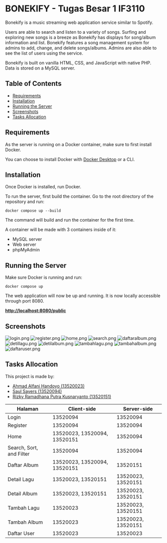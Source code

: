 # BONEKIFY - Tugas Besar 1 IF3110

Bonekify is a music streaming web application service similar to Spotify.

Users are able to search and listen to a variety of songs. Surfing and exploring new songs is a breeze as Bonekify has displays for song/album information and list. Bonekify features a song management system for admins to add, change, and delete songs/albums. Admins are also able to see the list of users using the service.

Bonekify is built on vanilla HTML, CSS, and JavaScript with native PHP. Data is stored on a MySQL server.

## Table of Contents
* [Requirements](#requirements)
* [Installation](#installation)
* [Running the Server](#running-the-server)
* [Screenshots](#screenshots)
* [Tasks Allocation](#task-allocation)
## Requirements
As the server is running on a Docker container, make sure to first install Docker.

You can choose to install Docker with <a href="https://www.docker.com/products/docker-desktop/">Docker Desktop</a> or a CLI.

## Installation
Once Docker is installed, run Docker.

To run the server, first build the container. Go to the root directory of the repository and run:
```
docker compose up --build
```
The command will build and run the container for the first time.

A container will be made with 3 containers inside of it:
- MySQL server
- Web server
- phpMyAdmin

## Running the Server
Make sure Docker is running and run:
```
docker compose up
```

The web application will now be up and running. It is now locally accessible through port 8080.

<b><a href="http://localhost:8080/public">http://localhost:8080/public</a></b>

## Screenshots
![login.png](./public/img/screenshots/login.png)
![register.png](./public/img/screenshots/register.png)
![home.png](./public/img/screenshots/home.png)
![search.png](./public/img/screenshots/search.png)
![daftaralbum.png](./public/img/screenshots/daftaralbum.png)
![detillagu.png](./public/img/screenshots/detillagu.png)
![detilalbum.png](./public/img/screenshots/detilalbum.png)
![tambahlagu.png](./public/img/screenshots/tambahlagu.png)
![tambahalbum.png](./public/img/screenshots/tambahalbum.png)
![daftaruser.png](./public/img/screenshots/daftaruser.png)


## Tasks Allocation
This project is made by:
- <a href="https://www.linkedin.com/in/ahmad-alfani-handoyo/"> Ahmad Alfani Handoyo (13520023)</a>
- <a href="https://www.linkedin.com/in/saulsayers/?originalSubdomain=id">Saul Sayers (13520094)</a>
- <a href="https://www.linkedin.com/in/rizky-ramadhana-putra-kusnaryanto-6037a51aa/">Rizky Ramadhana Putra Kusnaryanto (13520151)</a>

Halaman | Client-side | Server-side 
--- | --- | ---
Login | 13520094 | 13520094
Register | 13520094 |  13520094
Home | 13520023, 13520094, 13520151| 13520094
Search, Sort, and Filter | 13520094 |  13520094
Daftar Album | 13520023, 13520094, 13520151 |  13520151
Detail Lagu | 13520023, 13520151 |  13520023, 13520151
Detail Album | 13520023, 13520151 |  13520023, 13520151
Tambah Lagu | 13520023 | 13520023, 13520151
Tambah Album | 13520023 |  13520023, 13520151
Daftar User | 13520023 | 13520023  
